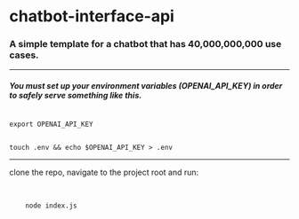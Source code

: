 # chatbot-interface-api
<h3>
    A simple template for a chatbot that has 40,000,000,000 use cases.
</h3>
<hr>
<h5>
You must set up your environment variables (OPENAI_API_KEY) in order to safely serve something like this.
    
</h5>

<div>
<code>
export OPENAI_API_KEY <br>
</code>
</div>

<div>
<code>
touch .env && echo $OPENAI_API_KEY > .env
</code>
</div>
<hr>
<p>clone the repo, navigate to the project root and run:</p>
<br>
<code>
    node index.js
</code>

